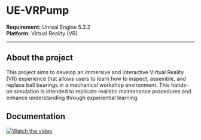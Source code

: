 # UE-VRPump

**Requirement:** Unreal Engine 5.3.2  
**Platform:** Virtual Reality (VR)

---

## About the project 

 This project aims to develop an immersive and interactive Virtual Reality (VR) 
experience that allows users to learn how to inspect, assemble, and replace ball bearings in a 
mechanical workshop environment. This hands-on simulation is intended to replicate realistic 
maintenance procedures and enhance understanding through experiential learning.

## Documentation
[![Watch the video](https://img.youtube.com/vi/swaWkST1OT0/0.jpg)](https://www.youtube.com/watch?v=swaWkST1OT0)
